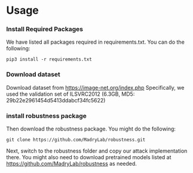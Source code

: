 # Usage
### Install Required Packages
We have listed all packages required in requirements.txt. You can do the following:
```
pip3 install -r requirements.txt
```
### Download dataset
Download dataset from https://image-net.org/index.php
Specifically, we used the validation set of ILSVRC2012 (6.3GB, MD5: 29b22e2961454d5413ddabcf34fc5622)
### install robustness package
Then download the robustness package. You might do the following:
```
git clone https://github.com/MadryLab/robustness.git
```
Next, switch to the robustness folder and copy our attack implementation there. You might also need to download pretrained models listed at https://github.com/MadryLab/robustness as needed.
